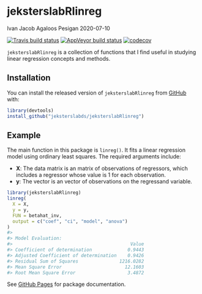 jeksterslabRlinreg
================
Ivan Jacob Agaloos Pesigan
2020-07-10

<!-- README.md is generated from README.Rmd. Please edit that file -->

<!-- badges: start -->

[![Travis build
status](https://travis-ci.com/jeksterslabds/jeksterslabRlinreg.svg?branch=master)](https://travis-ci.com/jeksterslabds/jeksterslabRlinreg)
[![AppVeyor build
status](https://ci.appveyor.com/api/projects/status/github/jeksterslabds/jeksterslabRlinreg?branch=master&svg=true)](https://ci.appveyor.com/project/jeksterslabds/jeksterslabRlinreg)
[![codecov](https://codecov.io/github/jeksterslabds/jeksterslabRlinreg/branch/master/graphs/badge.svg)](https://codecov.io/github/jeksterslabds/jeksterslabRlinreg)
<!-- badges: end -->

`jeksterslabRlinreg` is a collection of functions that I find useful in
studying linear regression concepts and methods.

## Installation

You can install the released version of `jeksterslabRlinreg` from
[GitHub](https://github.com/jeksterslabds/jeksterslabRlinreg) with:

``` r
library(devtools)
install_github("jeksterslabds/jeksterslabRlinreg")
```

## Example

The main function in this package is `linreg()`. It fits a linear
regression model using ordinary least squares. The required arguments
include:

  - **X**: The data matrix  is an  matrix of  observations of 
    regressors, which includes a regressor whose value is 1 for each
    observation.
  - **y**: The vector  is an  vector of observations on the regressand
    variable.

<!-- end list -->

``` r
library(jeksterslabRlinreg)
linreg(
  X = X,
  y = y,
  FUN = betahat_inv,
  output = c("coef", "ci", "model", "anova")
)
#> 
#> Model Evaluation:
#>                                           Value
#> Coefficient of determination             0.9443
#> Adjusted Coefficient of determination    0.9426
#> Residual Sum of Squares               1216.0282
#> Mean Square Error                       12.1603
#> Root Mean Square Error                   3.4872
```

See [GitHub
Pages](https://jeksterslabds.github.io/jeksterslabRlinreg/index.html)
for package documentation.
